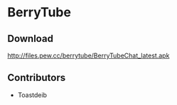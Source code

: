 BerryTube
=========

Download
--------
http://files.pew.cc/berrytube/BerryTubeChat_latest.apk

Contributors
------------

* Toastdeib
